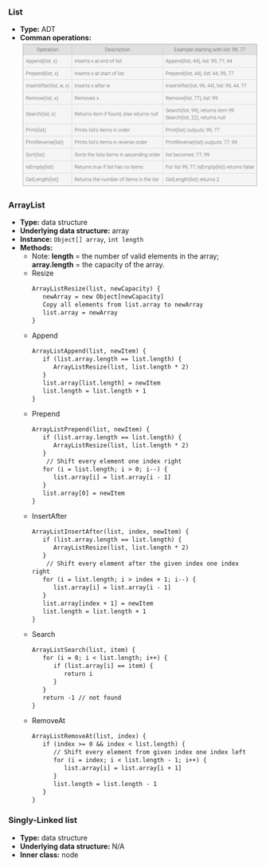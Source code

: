 ### List
- **Type:** ADT
- **Comman operations:**  
![image](images/List1.png)

### ArrayList
- **Type:** data structure
- **Underlying data structure:** array
- **Instance:** `Object[] array`, `int length`
- **Methods:**
  - Note: **length** = the number of valid elements in the array; **array.length** = the capacity of the array.
  - Resize
    ```
    ArrayListResize(list, newCapacity) {
       newArray = new Object[newCapacity]
       Copy all elements from list.array to newArray
       list.array = newArray
    }
    ```
  - Append
    ```
    ArrayListAppend(list, newItem) {
       if (list.array.length == list.length) {
          ArrayListResize(list, list.length * 2)
       }
       list.array[list.length] = newItem
       list.length = list.length + 1
    }
    ```
  - Prepend
    ```
    ArrayListPrepend(list, newItem) {
       if (list.array.length == list.length) {
          ArrayListResize(list, list.length * 2)
       }
        // Shift every element one index right
       for (i = list.length; i > 0; i--) {
          list.array[i] = list.array[i - 1]
       }
       list.array[0] = newItem
    }
    ```
  - InsertAfter
    ```
    ArrayListInsertAfter(list, index, newItem) {
       if (list.array.length == list.length) {
          ArrayListResize(list, list.length * 2)
       }
        // Shift every element after the given index one index right
       for (i = list.length; i > index + 1; i--) {
          list.array[i] = list.array[i - 1]
       }
       list.array[index + 1] = newItem
       list.length = list.length + 1
    }
    ```
  - Search
    ```
    ArrayListSearch(list, item) {
       for (i = 0; i < list.length; i++) {
          if (list.array[i] == item) {
             return i
          }
       }
       return -1 // not found
    }
    ```
  - RemoveAt
    ```
    ArrayListRemoveAt(list, index) {
       if (index >= 0 && index < list.length) {
          // Shift every element from given index one index left
          for (i = index; i < list.length - 1; i++) {
             list.array[i] = list.array[i + 1]
          }
          list.length = list.length - 1
       }
    }
    ```

### Singly-Linked list
- **Type:** data structure
- **Underlying data structure:** N/A
- **Inner class:** node
